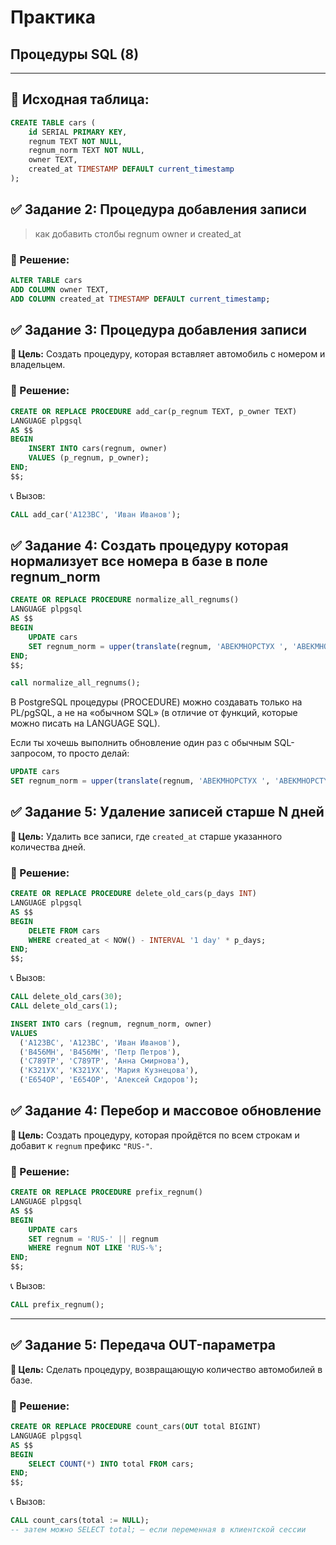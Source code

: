 # Практика

## Процедуры SQL (8)


---

## 🧪 Исходная таблица:

```sql
CREATE TABLE cars (
    id SERIAL PRIMARY KEY,
    regnum TEXT NOT NULL,
    regnum_norm TEXT NOT NULL,
    owner TEXT,
    created_at TIMESTAMP DEFAULT current_timestamp
);
```


## ✅ Задание 2: Процедура добавления записи

> как добавить столбы regnum owner и created_at

### 🔧 Решение:

```sql
ALTER TABLE cars
ADD COLUMN owner TEXT,
ADD COLUMN created_at TIMESTAMP DEFAULT current_timestamp;

```


## ✅ Задание 3: Процедура добавления записи

**📌 Цель:** Создать процедуру, которая вставляет автомобиль с номером и владельцем.

### 🔧 Решение:

```sql
CREATE OR REPLACE PROCEDURE add_car(p_regnum TEXT, p_owner TEXT)
LANGUAGE plpgsql
AS $$
BEGIN
    INSERT INTO cars(regnum, owner)
    VALUES (p_regnum, p_owner);
END;
$$;
```

📞 Вызов:

```sql
CALL add_car('A123BC', 'Иван Иванов');
```


## ✅ Задание 4: Cоздать процедуру которая нормализует все номера в базе в поле regnum_norm


```sql
CREATE OR REPLACE PROCEDURE normalize_all_regnums()
LANGUAGE plpgsql
AS $$
BEGIN
    UPDATE cars
    SET regnum_norm = upper(translate(regnum, 'АВЕКМНОРСТУХ ', 'ABEKMHOPCTYX'));
END;
$$;

call normalize_all_regnums();
```

В PostgreSQL процедуры (PROCEDURE) можно создавать только на PL/pgSQL, а не на «обычном SQL» (в отличие от функций, которые можно писать на LANGUAGE SQL).

Если ты хочешь выполнить обновление один раз с обычным SQL-запросом, то просто делай:

```sql
UPDATE cars
SET regnum_norm = upper(translate(regnum, 'АВЕКМНОРСТУХ ', 'ABEKMHOPCTYX'));
```


## ✅ Задание 5: Удаление записей старше N дней

**📌 Цель:** Удалить все записи, где `created_at` старше указанного количества дней.

### 🔧 Решение:

```sql
CREATE OR REPLACE PROCEDURE delete_old_cars(p_days INT)
LANGUAGE plpgsql
AS $$
BEGIN
    DELETE FROM cars
    WHERE created_at < NOW() - INTERVAL '1 day' * p_days;
END;
$$;
```

📞 Вызов:

```sql
CALL delete_old_cars(30);
CALL delete_old_cars(1);
```


```sql
INSERT INTO cars (regnum, regnum_norm, owner)
VALUES
  ('А123ВС', 'А123ВС', 'Иван Иванов'),
  ('В456МН', 'В456МН', 'Петр Петров'),
  ('С789ТР', 'С789ТР', 'Анна Смирнова'),
  ('К321УХ', 'К321УХ', 'Мария Кузнецова'),
  ('Е654ОР', 'Е654ОР', 'Алексей Сидоров');

```



## ✅ Задание 4: Перебор и массовое обновление

**📌 Цель:** Создать процедуру, которая пройдётся по всем строкам и добавит к `regnum` префикс `"RUS-"`.

### 🔧 Решение:

```sql
CREATE OR REPLACE PROCEDURE prefix_regnum()
LANGUAGE plpgsql
AS $$
BEGIN
    UPDATE cars
    SET regnum = 'RUS-' || regnum
    WHERE regnum NOT LIKE 'RUS-%';
END;
$$;
```

📞 Вызов:

```sql
CALL prefix_regnum();
```

---

## ✅ Задание 5: Передача OUT-параметра

**📌 Цель:** Сделать процедуру, возвращающую количество автомобилей в базе.

### 🔧 Решение:

```sql
CREATE OR REPLACE PROCEDURE count_cars(OUT total BIGINT)
LANGUAGE plpgsql
AS $$
BEGIN
    SELECT COUNT(*) INTO total FROM cars;
END;
$$;
```

📞 Вызов:

```sql
CALL count_cars(total := NULL);
-- затем можно SELECT total; — если переменная в клиентской сессии
```

